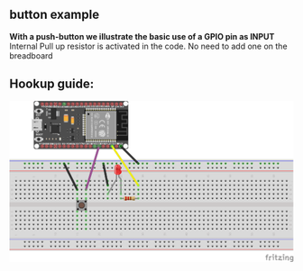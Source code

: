 ## button example
**With a push-button we illustrate the basic use of a GPIO pin as INPUT** <br />
Internal Pull up resistor is activated in the code. No need to add one on the breadboard


## Hookup guide:

![schematic](images/esp32-button.png)

